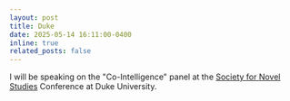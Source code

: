 ```yaml
---
layout: post
title: Duke
date: 2025-05-14 16:11:00-0400
inline: true
related_posts: false
---
```


I will be speaking on the "Co-Intelligence" panel at the [Society for Novel Studies](https://sites.duke.edu/sns2025/sample-page/) Conference at Duke University.